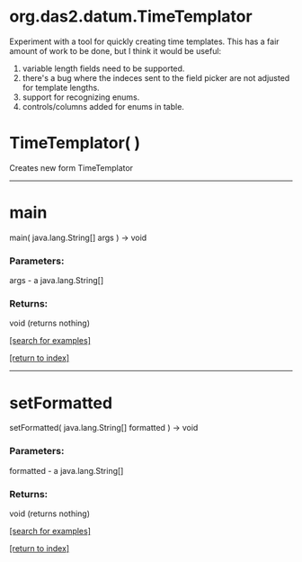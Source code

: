 # org.das2.datum.TimeTemplator

Experiment with a tool for quickly creating time templates.  This has 
 a fair amount of work to be done, but I think it would be useful:
 1. variable length fields need to be supported.
 2. there's a bug where the indeces sent to the field picker are not adjusted for template lengths.
 3. support for recognizing enums.
 4. controls/columns added for enums in table.

# TimeTemplator( )
Creates new form TimeTemplator

***
<a name="main"></a>
# main
main( java.lang.String[] args ) &rarr; void



### Parameters:
args - a java.lang.String[]

### Returns:
void (returns nothing)


<a href="https://github.com/autoplot/dev/search?q=main&unscoped_q=main">[search for examples]</a>

<a href="https://github.com/autoplot/documentation/blob/master/javadoc/index-all.md">[return to index]</a>

***
<a name="setFormatted"></a>
# setFormatted
setFormatted( java.lang.String[] formatted ) &rarr; void



### Parameters:
formatted - a java.lang.String[]

### Returns:
void (returns nothing)


<a href="https://github.com/autoplot/dev/search?q=setFormatted&unscoped_q=setFormatted">[search for examples]</a>

<a href="https://github.com/autoplot/documentation/blob/master/javadoc/index-all.md">[return to index]</a>


